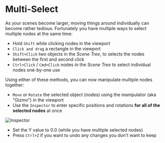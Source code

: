 # Multi-Select

As your scenes become larger, moving things around individually can become rather tedious. Fortunately you have multiple ways to select multiple nodes at the same time:

* Hold `Shift` while clicking nodes in the viewport
* `Click and drag` a rectangle in the viewport
* `Shift+Click` two objects in the _Scene Tree_, to selects the nodes between the first and second click
* `Ctrl+Click` / ```Cmd+Click``` nodes in the _Scene Tree_ to select individual nodes one-by-one use

Using either of these methods, you can now manipulate multiple nodes together:

* `Move` or `Rotate` the selected object (nodes) using the manipulator (aka "Gizmo") in the viewport
* Use the `Inspector` to enter specific positions and rotations **for all of the selected nodes** at once

![Inspector](res/inspector_multiple.png)

* Set the Y value to 0.0 (while you have multiple selected nodes)
* Press `Ctrl+Z` if you want to undo any changes you don't want to keep
